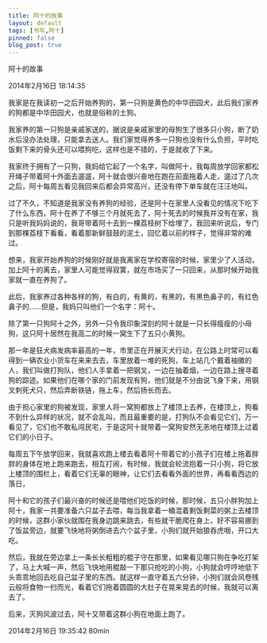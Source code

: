 ```yaml
---
title: 阿十的故事
layout: default
tags: [书写,阿十]
pinned: false
blog_post: true
---
```



阿十的故事

2014年2月16日 18:14:35


我家是在我读初一之后开始养狗的，第一只狗是黄色的中华田园犬，此后我们家养的狗都是中华田园犬，也就是俗称的土狗。

我家养的第一只狗是亲戚家送的，据说是亲戚家里的母狗生了很多只小狗，断了奶水后没办法处理，只能拿去送人。我们家觉得养多一只狗也没有什么负担，平时吃饭剩下来的骨头还可以喂狗吃，这样也是不错的，于是就收了下来。

我家终于拥有了一只狗，我妈给它起了一个名字，叫做阿十，我每周放学回家都松开绳子带着阿十外面去遛遛，阿十就会很兴奋地在跑在前面拖着人走，遛过了几次之后，阿十每周五看见我回来后都会异常高兴，还没有停下单车就在汪汪地叫。

过了不久，不知道是我家没有养狗的经验，还是阿十在家里人没看见的情况下吃下了什么东西，阿十在养了不够三个月就死去了，阿十死去的时候我并没有在家，我只是听我妈妈说的，我哥带着阿十去到一棵荔枝树下给埋了，我回来听说后，专门到那棵荔枝下看看，看着那新鲜鼓鼓的泥土，回忆着以前的样子，觉得非常的难过。

想来，我家开始养狗的时候刚好就是我离家在学校寄宿的时候，家里少了人活动，加上阿十的离去，家里人可能觉得寂寞，就在市场买了一只回来，从那时候开始我家就一直在养狗了。

此后，我家养过各种各样的狗，有白的，有黄的，有黑的，有黑色鼻子的，有红色鼻子的……但是，我妈只叫他们一个名字：阿十。

除了第一只狗阿十之外，另外一只令我印象深刻的阿十就是一只长得瘦瘦的小母狗，这只阿十居然在我高二的时候一窝生下了五只小黄狗。

那一年是狂犬病发病率最高的一年，市里正在开展灭犬行动，在公路上时常可以看得到一辆农业小货车在来来去去，车里放着一堆的死狗，车上站几个戴着袖徽的人，我们叫做打狗队，他们人手拿着一把钢叉，一边在抽着烟，一边在路上搜寻着狗的踪迹。如果他们在哪个家的门前发现有狗，他们就是不分由说飞身下来，用钢叉刺死犬只，然后弄断铁链，拖上车，然后扬长而去。

由于担心家里的狗被发现，家里人将一窝狗都放上了楼顶上去养，在楼顶上，狗看不到什么异样的状况，就不会乱叫，而且最重要的是，打狗队不会看见它们，万一看见了，它们也不敢私闯民宅，于是这阿十就带着一窝狗安然无恙地在楼顶上过着它们的小日子。

每周五下午放学回来，我就喜欢跑上楼去看着阿十带着它的小孩子们在楼上拖着胖胖的身体在地上跑来跑去，相互打闹，有时候，我就会轮流抱着一只小狗，将它放上楼顶的围栏上，看着它们无辜的眼神，让它们去看看外面的世界，再看看西边的落日，

阿十和它的孩子们最兴奋的时候还是喂他们吃饭的时候，那时候，五只小胖狗加上阿十，我家一共要准备六只盆子去喂，每当我拿着一桶混着剩饭剩菜的粥上去楼顶的时候，这群小家伙就围在我身边跳来跳去，有些就干脆爬在身上，好不容易挪到了饭盆旁边，就要飞快地将粥倒进去六个盆子里，小狗们就开始狼吞虎咽，开口大吃。

然后，我就在旁边拿上一条长长粗粗的棍子守在那里，如果看见哪只狗在争吃打架了，马上大喊一声，然后飞快地用棍敲一下那只抢吃的小狗，小狗就会哼哼地低下头乖乖地回去吃自己盆子里的东西。就这样一直守着五六分钟，小狗们就会风卷残云般将食物一扫而光，看着它们拖着圆圆的大肚子在晃来晃去的时候，我就可以离去了。

后来，灭狗风波过去，阿十又带着这群小狗在地面上跑了。

2014年2月16日 19:35:42 80min


